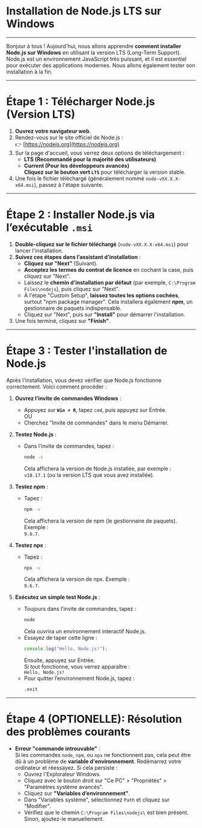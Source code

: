 # Installation de Node.js LTS sur Windows

---

Bonjour à tous ! Aujourd'hui, nous allons apprendre **comment installer Node.js sur Windows** en utilisant la version LTS (Long-Term Support). Node.js est un environnement JavaScript très puissant, et il est essentiel pour exécuter des applications modernes. Nous allons également tester son installation à la fin.

---

# Étape 1 : Télécharger Node.js (Version LTS)

1. **Ouvrez votre navigateur web**.
2. Rendez-vous sur le site officiel de Node.js :  
   👉 [https://nodejs.org](https://nodejs.org)
3. Sur la page d'accueil, vous verrez deux options de téléchargement :  
   - **LTS (Recommandé pour la majorité des utilisateurs)**  
   - **Current (Pour les développeurs avancés)**  
   **Cliquez sur le bouton vert `LTS`** pour télécharger la version stable.
4. Une fois le fichier téléchargé (généralement nommé `node-vXX.X.X-x64.msi`), passez à l'étape suivante.

---

# Étape 2 : Installer Node.js via l’exécutable `.msi`

1. **Double-cliquez sur le fichier téléchargé** (`node-vXX.X.X-x64.msi`) pour lancer l'installation.
2. **Suivez ces étapes dans l’assistant d’installation** :
   - **Cliquez sur "Next"** (Suivant).
   - **Acceptez les termes du contrat de licence** en cochant la case, puis cliquez sur "Next".
   - Laissez le **chemin d’installation par défaut** (par exemple, `C:\Program Files\nodejs`), puis cliquez sur "Next".
   - À l'étape "Custom Setup", **laissez toutes les options cochées**, surtout "npm package manager". Cela installera également **npm**, un gestionnaire de paquets indispensable.
   - Cliquez sur "Next", puis sur **"Install"** pour démarrer l'installation.
3. Une fois terminé, cliquez sur **"Finish"**.

---

# Étape 3 : Tester l'installation de Node.js

Après l'installation, vous devez vérifier que Node.js fonctionne correctement. Voici comment procéder :

1. **Ouvrez l’invite de commandes Windows** :  
   - Appuyez sur **`Win + R`**, tapez `cmd`, puis appuyez sur Entrée.  
   OU  
   - Cherchez "Invite de commandes" dans le menu Démarrer.
   
2. **Testez Node.js** :
   - Dans l'invite de commandes, tapez :  
     ```bash
     node -v
     ```
     Cela affichera la version de Node.js installée, par exemple :  
     `v18.17.1` (ou la version LTS que vous avez installée).

3. **Testez npm** :  
   - Tapez :  
     ```bash
     npm -v
     ```
     Cela affichera la version de npm (le gestionnaire de paquets). Exemple :  
     `9.6.7`.

4. **Testez npx** :  
   - Tapez :  
     ```bash
     npx -v
     ```
     Cela affichera la version de npx. Exemple :  
     `9.6.7`.

5. **Exécutez un simple test Node.js** :  
   - Toujours dans l’invite de commandes, tapez :  
     ```bash
     node
     ```
     Cela ouvrira un environnement interactif Node.js.
   - Essayez de taper cette ligne :  
     ```javascript
     console.log("Hello, Node.js!");
     ```
     Ensuite, appuyez sur Entrée.  
     Si tout fonctionne, vous verrez apparaître :  
     `Hello, Node.js!`
   - Pour quitter l’environnement Node.js, tapez :  
     ```bash
     .exit
     ```

---

# Étape 4 (OPTIONELLE): Résolution des problèmes courants

- **Erreur "commande introuvable"** :  
   Si les commandes `node`, `npm`, ou `npx` ne fonctionnent pas, cela peut être dû à un problème de **variable d'environnement**. Redémarrez votre ordinateur et réessayez. Si cela persiste :
   - Ouvrez l'Explorateur Windows.
   - Cliquez avec le bouton droit sur "Ce PC" > "Propriétés" > "Paramètres système avancés".
   - Cliquez sur **"Variables d’environnement"**.
   - Dans "Variables système", sélectionnez `Path` et cliquez sur "Modifier".
   - Vérifiez que le chemin `C:\Program Files\nodejs\` est bien présent. Sinon, ajoutez-le manuellement.

